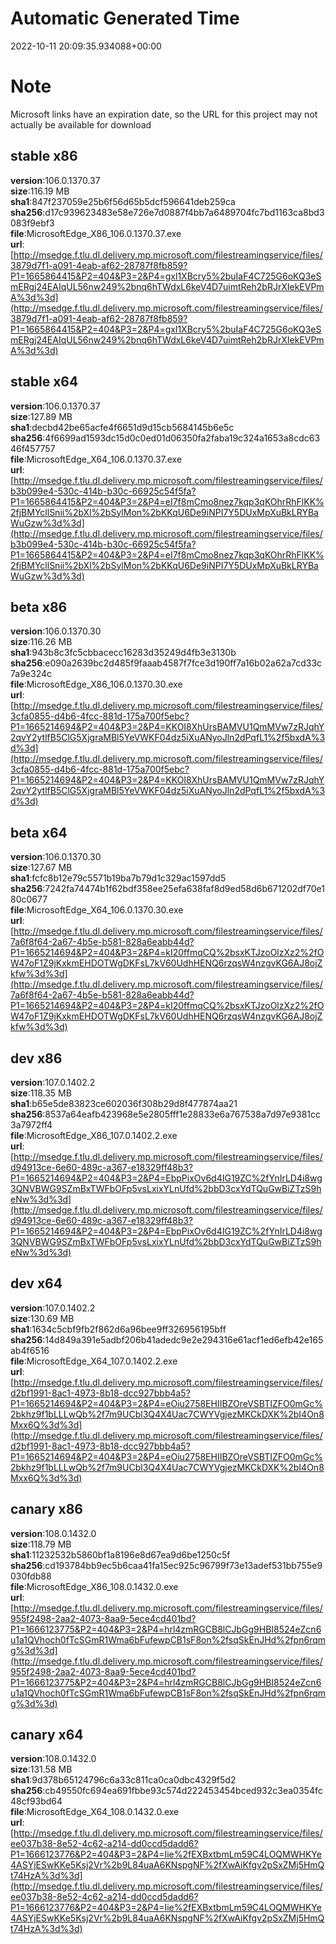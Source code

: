# Automatic Generated Time
2022-10-11 20:09:35.934088+00:00

# Note
Microsoft links have an expiration date, so the URL for this project may not actually be available for download

## stable x86
**version**:106.0.1370.37  
**size**:116.19 MB  
**sha1**:847f237059e25b6f56d65b5dcf596641deb259ca  
**sha256**:d17c939623483e58e726e7d0887f4bb7a6489704fc7bd1163ca8bd3083f9ebf3  
**file**:MicrosoftEdge_X86_106.0.1370.37.exe  
**url**:[http://msedge.f.tlu.dl.delivery.mp.microsoft.com/filestreamingservice/files/3879d7f1-a091-4eab-af62-28787f8fb859?P1=1665864415&P2=404&P3=2&P4=gxl1XBcry5%2buIaF4C725G6oKQ3eSmERgj24EAIqUL56nw249%2bnq6hTWdxL6keV4D7uimtReh2bRJrXIekEVPmA%3d%3d](http://msedge.f.tlu.dl.delivery.mp.microsoft.com/filestreamingservice/files/3879d7f1-a091-4eab-af62-28787f8fb859?P1=1665864415&P2=404&P3=2&P4=gxl1XBcry5%2buIaF4C725G6oKQ3eSmERgj24EAIqUL56nw249%2bnq6hTWdxL6keV4D7uimtReh2bRJrXIekEVPmA%3d%3d)  

## stable x64
**version**:106.0.1370.37  
**size**:127.89 MB  
**sha1**:decbd42be65acfe4f6651d9d15cb5684145b6e5c  
**sha256**:4f6699ad1593dc15d0c0ed01d06350fa2faba19c324a1653a8cdc6346f457757  
**file**:MicrosoftEdge_X64_106.0.1370.37.exe  
**url**:[http://msedge.f.tlu.dl.delivery.mp.microsoft.com/filestreamingservice/files/b3b099e4-530c-414b-b30c-66925c54f5fa?P1=1665864415&P2=404&P3=2&P4=eI7f8mCmo8nez7kqp3qKOhrRhFlKK%2fjBMYcllSnii%2bXl%2bSylMon%2bKKqU6De9iNPI7Y5DUxMpXuBkLRYBaWuGzw%3d%3d](http://msedge.f.tlu.dl.delivery.mp.microsoft.com/filestreamingservice/files/b3b099e4-530c-414b-b30c-66925c54f5fa?P1=1665864415&P2=404&P3=2&P4=eI7f8mCmo8nez7kqp3qKOhrRhFlKK%2fjBMYcllSnii%2bXl%2bSylMon%2bKKqU6De9iNPI7Y5DUxMpXuBkLRYBaWuGzw%3d%3d)  

## beta x86
**version**:106.0.1370.30  
**size**:116.26 MB  
**sha1**:943b8c3fc5cbbacecc16283d35249d4fb3e3130b  
**sha256**:e090a2639bc2d485f9faaab4587f7fce3d190ff7a16b02a62a7cd33c7a9e324c  
**file**:MicrosoftEdge_X86_106.0.1370.30.exe  
**url**:[http://msedge.f.tlu.dl.delivery.mp.microsoft.com/filestreamingservice/files/3cfa0855-d4b6-4fcc-881d-175a700f5ebc?P1=1665214694&P2=404&P3=2&P4=KKOI8XhUrsBAMVU1QmMVw7zRJqhY2qvY2ytlfB5ClG5XjgraMBl5YeVWKF04dz5iXuANyoJln2dPqfL1%2f5bxdA%3d%3d](http://msedge.f.tlu.dl.delivery.mp.microsoft.com/filestreamingservice/files/3cfa0855-d4b6-4fcc-881d-175a700f5ebc?P1=1665214694&P2=404&P3=2&P4=KKOI8XhUrsBAMVU1QmMVw7zRJqhY2qvY2ytlfB5ClG5XjgraMBl5YeVWKF04dz5iXuANyoJln2dPqfL1%2f5bxdA%3d%3d)  

## beta x64
**version**:106.0.1370.30  
**size**:127.67 MB  
**sha1**:fcfc8b12e79c5571b19ba7b79d1c329ac1597dd5  
**sha256**:7242fa74474b1f62bdf358ee25efa638faf8d9ed58d6b671202df70e180c0677  
**file**:MicrosoftEdge_X64_106.0.1370.30.exe  
**url**:[http://msedge.f.tlu.dl.delivery.mp.microsoft.com/filestreamingservice/files/7a6f8f64-2a67-4b5e-b581-828a6eabb44d?P1=1665214694&P2=404&P3=2&P4=kI20ffmqCQ%2bsxKTJzoOlzXz2%2fOW47oF1Z9jKxkmEHDOTWgDKFsL7kV60UdhHENQ6rzqsW4nzgvKG6AJ8ojZkfw%3d%3d](http://msedge.f.tlu.dl.delivery.mp.microsoft.com/filestreamingservice/files/7a6f8f64-2a67-4b5e-b581-828a6eabb44d?P1=1665214694&P2=404&P3=2&P4=kI20ffmqCQ%2bsxKTJzoOlzXz2%2fOW47oF1Z9jKxkmEHDOTWgDKFsL7kV60UdhHENQ6rzqsW4nzgvKG6AJ8ojZkfw%3d%3d)  

## dev x86
**version**:107.0.1402.2  
**size**:118.35 MB  
**sha1**:b65e5de83823ce602036f308b29d8f477874aa21  
**sha256**:8537a64eafb423968e5e2805fff1e28833e6a767538a7d97e9381cc3a7972ff4  
**file**:MicrosoftEdge_X86_107.0.1402.2.exe  
**url**:[http://msedge.f.tlu.dl.delivery.mp.microsoft.com/filestreamingservice/files/d94913ce-6e60-489c-a367-e18329ff48b3?P1=1665214694&P2=404&P3=2&P4=EbpPixOv6d4IG19ZC%2fYnIrLD4i8wg3QNVBWG9SZmBxTWFbOFp5vsLxixYLnUfd%2bbD3cxYdTQuGwBiZTzS9heNw%3d%3d](http://msedge.f.tlu.dl.delivery.mp.microsoft.com/filestreamingservice/files/d94913ce-6e60-489c-a367-e18329ff48b3?P1=1665214694&P2=404&P3=2&P4=EbpPixOv6d4IG19ZC%2fYnIrLD4i8wg3QNVBWG9SZmBxTWFbOFp5vsLxixYLnUfd%2bbD3cxYdTQuGwBiZTzS9heNw%3d%3d)  

## dev x64
**version**:107.0.1402.2  
**size**:130.69 MB  
**sha1**:1634c5cbf9fb2f862d6a96bee9ff326956195bff  
**sha256**:14d849a391e5adbf206b41adedc9e2e294316e61acf1ed6efb42e165ab4f6516  
**file**:MicrosoftEdge_X64_107.0.1402.2.exe  
**url**:[http://msedge.f.tlu.dl.delivery.mp.microsoft.com/filestreamingservice/files/d2bf1991-8ac1-4973-8b18-dcc927bbb4a5?P1=1665214694&P2=404&P3=2&P4=eOiu2758EHIIBZOreVSBTIZFO0mGc%2bkhz9f1bLLLwQb%2f7m9UCbl3Q4X4Uac7CWYVgjezMKCkDXK%2bI4On8Mxx6Q%3d%3d](http://msedge.f.tlu.dl.delivery.mp.microsoft.com/filestreamingservice/files/d2bf1991-8ac1-4973-8b18-dcc927bbb4a5?P1=1665214694&P2=404&P3=2&P4=eOiu2758EHIIBZOreVSBTIZFO0mGc%2bkhz9f1bLLLwQb%2f7m9UCbl3Q4X4Uac7CWYVgjezMKCkDXK%2bI4On8Mxx6Q%3d%3d)  

## canary x86
**version**:108.0.1432.0  
**size**:118.79 MB  
**sha1**:11232532b5860bf1a8196e8d67ea9d6be1250c5f  
**sha256**:cd193784bb9ec5b6caa41fa15ec925c96799f73e13adef531bb755e9030fdb88  
**file**:MicrosoftEdge_X86_108.0.1432.0.exe  
**url**:[http://msedge.f.tlu.dl.delivery.mp.microsoft.com/filestreamingservice/files/955f2498-2aa2-4073-8aa9-5ece4cd401bd?P1=1666123775&P2=404&P3=2&P4=hrl4zmRGCB8lCJbGg9HBI8524eZcn6u1a1QVhoch0fTcSGmR1Wma6bFufewpCB1sF8on%2fsqSkEnJHd%2fpn6rqmg%3d%3d](http://msedge.f.tlu.dl.delivery.mp.microsoft.com/filestreamingservice/files/955f2498-2aa2-4073-8aa9-5ece4cd401bd?P1=1666123775&P2=404&P3=2&P4=hrl4zmRGCB8lCJbGg9HBI8524eZcn6u1a1QVhoch0fTcSGmR1Wma6bFufewpCB1sF8on%2fsqSkEnJHd%2fpn6rqmg%3d%3d)  

## canary x64
**version**:108.0.1432.0  
**size**:131.58 MB  
**sha1**:9d378b65124796c6a33c811ca0ca0dbc4329f5d2  
**sha256**:cb49550fc694ea691fbbe93c574d222453454bced932c3ea0354fc48cf93bd64  
**file**:MicrosoftEdge_X64_108.0.1432.0.exe  
**url**:[http://msedge.f.tlu.dl.delivery.mp.microsoft.com/filestreamingservice/files/ee037b38-8e52-4c62-a214-dd0ccd5dadd6?P1=1666123776&P2=404&P3=2&P4=Iie%2fEXBxtbmLm59C4LOQMWHKYe4ASYjESwKKe5Ksj2Vr%2b9L84uaA6KNspgNF%2fXwAiKfgv2pSxZMj5HmQt74HzA%3d%3d](http://msedge.f.tlu.dl.delivery.mp.microsoft.com/filestreamingservice/files/ee037b38-8e52-4c62-a214-dd0ccd5dadd6?P1=1666123776&P2=404&P3=2&P4=Iie%2fEXBxtbmLm59C4LOQMWHKYe4ASYjESwKKe5Ksj2Vr%2b9L84uaA6KNspgNF%2fXwAiKfgv2pSxZMj5HmQt74HzA%3d%3d)  

